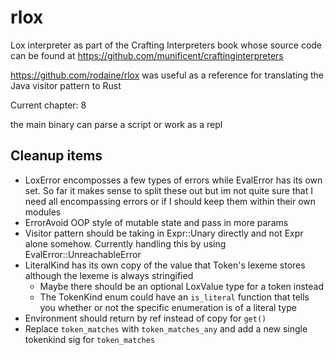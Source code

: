 # rlox

Lox interpreter as part of the Crafting Interpreters book whose source code can be found at <https://github.com/munificent/craftinginterpreters>

<https://github.com/rodaine/rlox> was useful as a reference for translating the Java visitor pattern to Rust

Current chapter: 8

the main binary can parse a script or work as a repl

## Cleanup items

- LoxError encomposses a few types of errors while EvalError has its own set. So far it makes sense to split these out but im not quite sure that I need all encompassing errors or if I should keep them within their own modules
- ErrorAvoid OOP style of mutable state and pass in more params
- Visitor pattern should be taking in Expr::Unary directly and not Expr alone somehow. Currently handling this by using EvalError::UnreachableError
- LiteralKind has its own copy of the value that Token's lexeme stores although the lexeme is always stringified
  - Maybe there should be an optional LoxValue type for a token instead
  - The TokenKind enum could have an `is_literal` function that tells you whether or not the specific enumeration is of a literal type
- Environment should return by ref instead of copy for `get()`
- Replace `token_matches` with `token_matches_any` and add a new single tokenkind sig for `token_matches`
